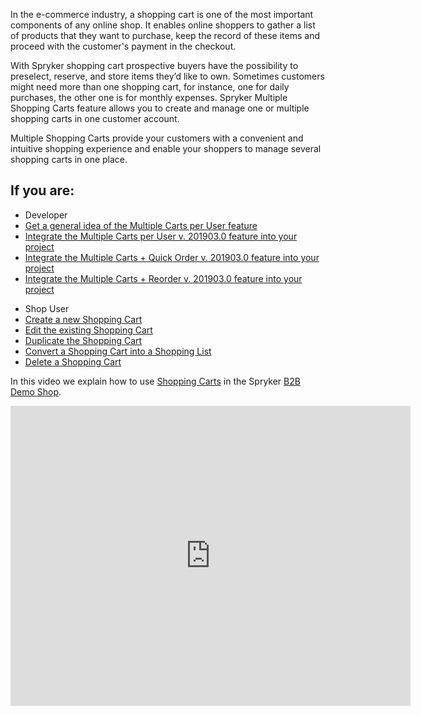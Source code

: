In the e-commerce industry, a shopping cart is one of the most important components of any online shop. It enables online shoppers to gather a list of products that they want to purchase, keep the record of these items and proceed with the customer's payment in the checkout.

With Spryker shopping cart prospective buyers have the possibility to preselect, reserve, and store items they’d like to own. Sometimes customers might need more than one shopping cart, for instance, one for daily purchases, the other one is for monthly expenses. Spryker Multiple Shopping Carts feature allows you to create and manage one or multiple shopping carts in one customer account.

Multiple Shopping Carts provide your customers with a convenient and intuitive shopping experience and enable your shoppers to manage several shopping carts in one place.

## If you are:

<div class="mr-container">
    <div class="mr-list-container">
        <!-- col1 -->
        <div class="mr-col">
            <ul class="mr-list mr-list-green">
                <li class="mr-title">Developer</li>
                <li><a href="https://documentation.spryker.com/v5/docs/en/multiple-carts-per-user-overview" class="mr-link">Get a general idea of the Multiple Carts per User feature</a></li>
                <li><a href="https://documentation.spryker.com/v5/docs/en/multiple-carts-feature-integration-201903" class="mr-link">Integrate the Multiple Carts per User v. 201903.0 feature into your project</a></li>
                <li><a href="https://documentation.spryker.com/v5/docs/en/multiple-carts-quick-order-integration-201903" class="mr-link">Integrate the Multiple Carts + Quick Order v. 201903.0 feature into your project</a></li>
                <li><a href="https://documentation.spryker.com/v5/docs/en/multiple-carts-reorder-feature-integration-201903" class="mr-link">Integrate the Multiple Carts + Reorder v. 201903.0 feature into your project</a></li> 
            </ul>
        </div>
        <!-- col3 -->
        <div class="mr-col">
            <ul class="mr-list mr-list-red">
                <li class="mr-title">Shop User</li>
                <li><a href="https://documentation.spryker.com/docs/en/creating-shopping-cart" class="mr-link">Create a new Shopping Cart</a></li>
                <li><a href="https://documentation.spryker.com/v5/docs/en/shop-guide-managing-shopping-carts#editing-a-shopping-cart" class="mr-link">Edit the existing Shopping Cart</a></li>
                <li><a href="https://documentation.spryker.com/v5/docs/en/shop-guide-managing-shopping-carts#duplicating-a-shopping-cart" class="mr-link">Duplicate the Shopping Cart</a></li>
                <li><a href="https://documentation.spryker.com/v5/docs/en/shop-guide-managing-shopping-carts#converting-a-shopping-cart-into-a-shopping-list" class="mr-link">Convert a Shopping Cart into a Shopping List</a></li>
                <li><a href="https://documentation.spryker.com/v5/docs/en/shop-guide-managing-shopping-carts#deleting-a-shopping-cart" class="mr-link">Delete a Shopping Cart</a></li>
            </ul>
        </div>
    </div>
</div>

In this video we explain how to use [Shopping Carts](https://documentation.spryker.com/v5/docs/en/multiple-cart-per-user) in the Spryker [B2B Demo Shop](https://documentation.spryker.com/v5/docs/en/demoshops#b2b-demo-shop).
<iframe src="https://fast.wistia.net/embed/iframe/s776wlo9ds" title="How to use Shopping Carts in Spryker" allowtransparency="true" frameborder="0" scrolling="no" class="wistia_embed" name="wistia_embed" allowfullscreen="0" mozallowfullscreen="0" webkitallowfullscreen="0" oallowfullscreen="0" msallowfullscreen="0" width="640" height="480"></iframe>